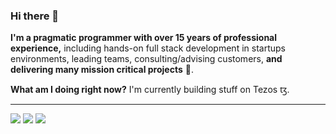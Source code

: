 ### Hi there 👋

**I'm a pragmatic programmer with over 15 years of professional experience,** including hands-on full stack development in startups environments, leading teams, consulting/advising customers, **and delivering many mission critical projects** 🚀.

**What am I doing right now?** I'm currently building stuff on Tezos ꜩ.

---

 ![](https://github-profile-summary-cards.vercel.app/api/cards/profile-details?username=spacecowb0y&theme=default)
 ![](https://github-profile-summary-cards.vercel.app/api/cards/repos-per-language?username=spacecowb0y&theme=default) 
 ![](https://github-profile-summary-cards.vercel.app/api/cards/productive-time?username=spacecowb0y&theme=default) 
